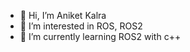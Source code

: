 - 👋 Hi, I’m Aniket Kalra
- 👀 I’m interested in ROS, ROS2
- 🌱 I’m currently learning ROS2 with c++ 


<!---
aniketkalra11/aniketkalra11 is a ✨ special ✨ repository because its `README.md` (this file) appears on your GitHub profile.
You can click the Preview link to take a look at your changes.
--->
